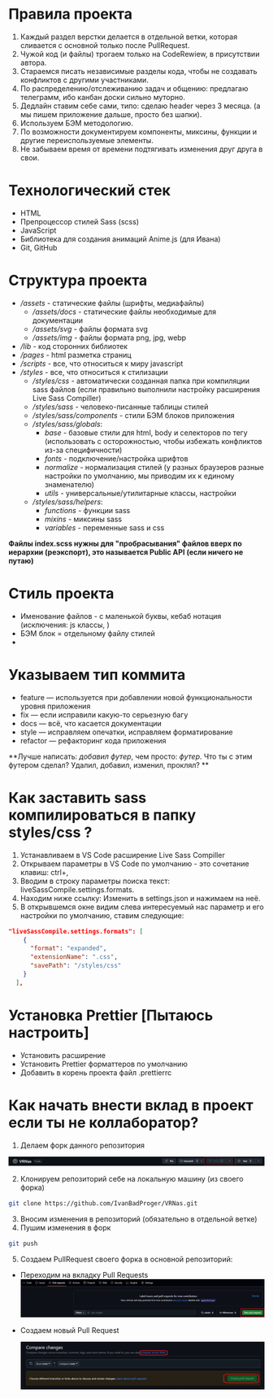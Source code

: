 # Правила проекта

1. Каждый раздел верстки делается в отдельной ветки, которая сливается с основной только после PullRequest.
2. Чужой код (и файлы) трогаем только на CodeRewiew, в присутствии автора.
3. Стараемся писать независимые разделы кода, чтобы не создавать конфликтов с другими участниками.
4. По распределению/отслеживанию задач и общению: предлагаю телеграмм, ибо канбан доски сильно муторно.
5. Дедлайн ставим себе сами, типо: сделаю header через 3 месяца. (а мы пишем приложение дальше, просто без шапки).
6. Используем БЭМ методологию.
7. По возможности документируем компоненты, миксины, функции и другие переиспользуемые элементы.
8. Не забываем время от времени подтягивать изменения друг друга в свои.

# Технологический стек

- HTML
- Препроцессор стилей Sass (scss)
- JavaScript
- Библиотека для создания анимаций Anime.js (для Ивана)
- Git, GitHub

# Структура проекта

- _/assets_ - статические файлы (шрифты, медиафайлы)
  - _/assets/docs_ - статические файлы необходимые для документации
  - _/assets/svg_ - файлы формата svg
  - _/assets/img_ - файлы формата png, jpg, webp
- _/lib_ - код сторонних библиотек
- _/pages_ - html разметка страниц
- _/scripts_ - все, что относиться к миру javascript
- _/styles_ - все, что относиться к стилизации
  - _/styles/css_ - автоматически созданная папка при компиляции sass файлов (если правильно выполнили настройку расширения Live Sass Compiller)
  - _/styles/sass_ - человеко-писанные таблицы стилей
  - _/styles/sass/components_ - стили БЭМ блоков приложения
  - _/styles/sass/globals_:
    - _base_ - базовые стили для html, body и селекторов по тегу (использовать с осторожностью, чтобы избежать конфликтов из-за специфичности)
    - _fonts_ - подключение/настройка шрифтов
    - _normalize_ - нормализация стилей (у разных браузеров разные настройки по умолчанию, мы приводим их к единому знаменателю)
    - _utils_ - универсальные/утилитарные классы, настройки
  - _/styles/sass/helpers_:
    - _functions_ - функции sass
    - _mixins_ - миксины sass
    - _variables_ - переменные sass и css

**Файлы index.scss нужны для "пробрасывания" файлов вверх по иерархии (реэкспорт), это называется Public API (если ничего не путаю)**

# Стиль проекта

- Именование файлов - с маленькой буквы, кебаб нотация (исключения: js классы, )
- БЭМ блок = отдельному файлу стилей
-

# Указываем тип коммита

- feature — используется при добавлении новой функциональности уровня приложения
- fix — если исправили какую-то серьезную багу
- docs — всё, что касается документации
- style — исправляем опечатки, исправляем форматирование
- refactor — рефакторинг кода приложения

**Лучше написать: _добавил футер_, чем просто: _футер_. Что ты с этим футером сделал? Удалил, добавил, изменил, проклял? **

# Как заставить sass компилироваться в папку styles/css ?

1. Устанавливаем в VS Code расширение Live Sass Compiller
2. Открываем параметры в VS Code по умолчанию - это сочетание клавиш: ctrl+,
3. Вводим в строку параметры поиска текст: liveSassCompile.settings.formats.
4. Находим ниже ссылку: Изменить в settings.json и нажимаем на неё.
5. В открывшемся окне видим слева интересуемый нас параметр и его настройки по умолчанию, ставим следующие:

```json
"liveSassCompile.settings.formats": [
    {
      "format": "expanded",
      "extensionName": ".css",
      "savePath": "/styles/css"
    }
  ],
```

# Установка Prettier [Пытаюсь настроить]

- Установить расширение
- Установить Prettier форматтеров по умолчанию
- Добавить в корень проекта файл .prettierrc

# Как начать внести вклад в проект если ты не коллаборатор?

1. Делаем форк данного репозитория

![alt text](./assets/docs/fork.png)

2. Клонируем репозиторий себе на локальную машину (из своего форка)

```bash
git clone https://github.com/IvanBadProger/VRNas.git
```

3. Вносим изменения в репозиторий (обязательно в отдельной ветке)
4. Пушим изменения в форк

```bash
git push
```

5. Создаем PullRequest своего форка в основной репозиторий:

- Переходим на вкладку Pull Requests
  ![alt text](assets/docs/PR-1.jpeg)

- Создаем новый Pull Request

  ![alt text](assets/docs/PR-2.jpeg)
